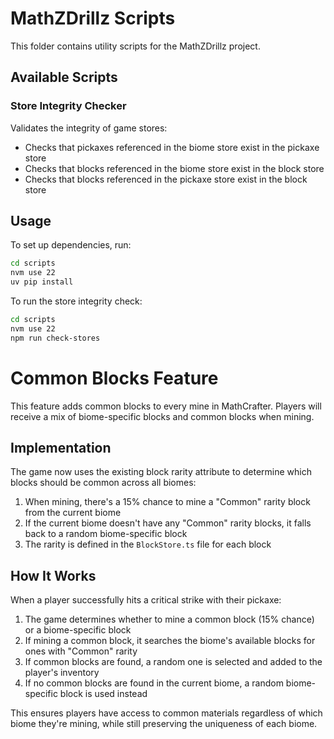 # MathZDrillz Scripts

This folder contains utility scripts for the MathZDrillz project.

## Available Scripts

### Store Integrity Checker

Validates the integrity of game stores:
- Checks that pickaxes referenced in the biome store exist in the pickaxe store
- Checks that blocks referenced in the biome store exist in the block store
- Checks that blocks referenced in the pickaxe store exist in the block store

## Usage

To set up dependencies, run:

```bash
cd scripts
nvm use 22
uv pip install
```

To run the store integrity check:

```bash
cd scripts
nvm use 22
npm run check-stores
```

# Common Blocks Feature

This feature adds common blocks to every mine in MathCrafter. Players will receive a mix of biome-specific blocks and common blocks when mining.

## Implementation

The game now uses the existing block rarity attribute to determine which blocks should be common across all biomes:

1. When mining, there's a 15% chance to mine a "Common" rarity block from the current biome
2. If the current biome doesn't have any "Common" rarity blocks, it falls back to a random biome-specific block
3. The rarity is defined in the `BlockStore.ts` file for each block

## How It Works

When a player successfully hits a critical strike with their pickaxe:

1. The game determines whether to mine a common block (15% chance) or a biome-specific block
2. If mining a common block, it searches the biome's available blocks for ones with "Common" rarity
3. If common blocks are found, a random one is selected and added to the player's inventory
4. If no common blocks are found in the current biome, a random biome-specific block is used instead

This ensures players have access to common materials regardless of which biome they're mining, while still preserving the uniqueness of each biome.
